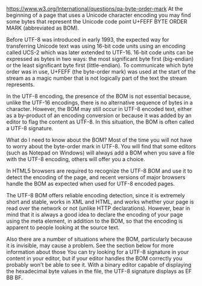 https://www.w3.org/International/questions/qa-byte-order-mark
At the beginning of a page that uses a Unicode character encoding you may find some bytes that represent the Unicode code point U+FEFF BYTE ORDER MARK (abbreviated as BOM).

Before UTF-8 was introduced in early 1993, the expected way for transferring Unicode text was using 16-bit code units using an encoding called UCS-2 which was later extended to UTF-16. 16-bit code units can be expressed as bytes in two ways: the most significant byte first (big-endian) or the least significant byte first (little-endian). To communicate which byte order was in use, U+FEFF (the byte-order mark) was used at the start of the stream as a magic number that is not logically part of the text the stream represents.

In the UTF-8 encoding, the presence of the BOM is not essential because, unlike the UTF-16 encodings, there is no alternative sequence of bytes in a character. However, the BOM may still occur in UTF-8 encoded text, either as a by-product of an encoding conversion or because it was added by an editor to flag the content as UTF-8. In this situation, the BOM is often called a UTF-8 signature.

What do I need to know about the BOM?
Most of the time you will not have to worry about the byte-order mark in UTF-8. You will find that some editors (such as Notepad on Windows) will always add a BOM when you save a file with the UTF-8 encoding, others will offer you a choice.

In HTML5 browsers are required to recognize the UTF-8 BOM and use it to detect the encoding of the page, and recent versions of major browsers handle the BOM as expected when used for UTF-8 encoded pages.

The UTF-8 BOM offers reliable encoding detection, since it is extremely short and stable, works in XML and HTML, and works whether your page is read over the network or not (unlike HTTP declarations). However, bear in mind that it is always a good idea to declare the encoding of your page using the meta element, in addition to the BOM, so that the encoding is apparent to people looking at the source text.

Also there are a number of situations where the BOM, particularly because it is invisible, may cause a problem. See the section below for more information about those
You can try looking for a UTF-8 signature in your content in your editor, but if your editor handles the BOM correctly you probably won't be able to see it. With a binary editor capable of displaying the hexadecimal byte values in the file, the UTF-8 signature displays as EF BB BF.